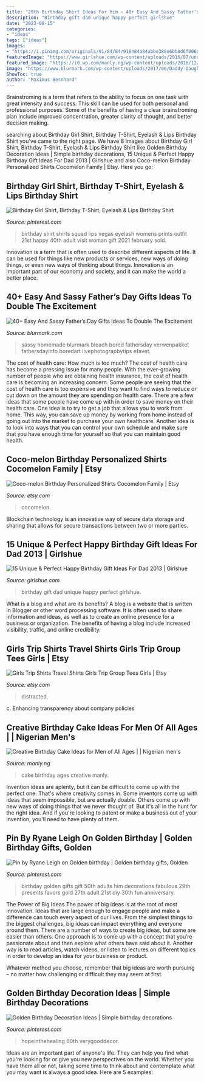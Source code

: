 ```yaml
---
title: "29th Birthday Shirt Ideas For Him ~ 40+ Easy And Sassy Father’s Day Gifts Ideas To Double The Excitement"
description: "Birthday gift dad unique happy perfect girlshue"
date: "2023-08-15"
categories:
- "ideas"
tags: ["ideas"]
images:
- "https://i.pinimg.com/originals/91/84/84/918484a84abbe388e6bb8d6f006021d3.jpg"
featuredImage: "https://www.girlshue.com/wp-content/uploads/2016/07/unnamed-file-4007.jpg"
featured_image: "https://i0.wp.com/manly.ng/wp-content/uploads/2016/12/Creative-Birthday-Cake-Ideas-for-Men-of-All-Ages-7.jpg"
image: "https://www.blurmark.com/wp-content/uploads/2017/06/Daddy-Daughter-Photo-Frame.jpg"
ShowToc: true
author: "Maximus Bernhard"
---
```



Brainstroming is a term that refers to the ability to focus on one task with great intensity and success. This skill can be used for both personal and professional purposes. Some of the benefits of having a clear brainstroming plan include improved concentration, greater clarity of thought, and better decision making.

	

		
searching about Birthday Girl Shirt, Birthday T-Shirt, Eyelash &amp; Lips Birthday Shirt you've came to the right page. We have 8 Images about Birthday Girl Shirt, Birthday T-Shirt, Eyelash &amp; Lips Birthday Shirt like Golden Birthday Decoration Ideas | Simple birthday decorations, 15 Unique &amp; Perfect Happy Birthday Gift Ideas For Dad 2013 | Girlshue and also Coco-melon Birthday Personalized Shirts Cocomelon Family | Etsy. Here you go:
		
    
## Birthday Girl Shirt, Birthday T-Shirt, Eyelash &amp; Lips Birthday Shirt

<img loading=lazy src="https://i.pinimg.com/originals/82/2b/05/822b0553625e11f65d4f76bebbc4919b.jpg" onerror="this.onerror=null;this.src='https://tse4.mm.bing.net/th?id=OIP.6E7rUktAe5Llv1UIsaAwMwHaJ4&amp;pid=15.1';" alt="Birthday Girl Shirt, Birthday T-Shirt, Eyelash &amp; Lips Birthday Shirt">

_Source: pinterest.com_

>birthday shirt shirts squad lips vegas eyelash womens prints outfit 21st happy 40th adult visit woman gift 2021 february sold. 

	

Innovation is a term that is often used to describe different aspects of life. It can be used for things like new products or services, new ways of doing things, or even new ways of thinking about things. Innovation is an important part of our economy and society, and it can make the world a better place.

    
## 40+ Easy And Sassy Father’s Day Gifts Ideas To Double The Excitement

<img loading=lazy src="https://www.blurmark.com/wp-content/uploads/2017/06/Daddy-Daughter-Photo-Frame.jpg" onerror="this.onerror=null;this.src='https://tse2.mm.bing.net/th?id=OIP.wayntZwxHz-c5keWKO1xygHaJ4&amp;pid=15.1';" alt="40+ Easy And Sassy Father’s Day Gifts Ideas To Double The Excitement">

_Source: blurmark.com_

>sassy homemade blurmark bleach bored fathersday verwenpakket fathersdayinfo boredart livephotograpbytips efavet. 

	

The cost of health care: How much is too much?
The cost of health care has become a pressing issue for many people. With the ever-growing number of people who are obtaining health insurance, the cost of health care is becoming an increasing concern. Some people are seeing that the cost of health care is too expensive and they want to find ways to reduce or cut down on the amount they are spending on health care. There are a few ideas that some people have come up with in order to save money on their health care. One idea is to try to get a job that allows you to work from home. This way, you can save up money by working from home instead of going out into the market to purchase your own healthcare. Another idea is to look into ways that you can control your own schedule and make sure that you have enough time for yourself so that you can maintain good health.

    
## Coco-melon Birthday Personalized Shirts Cocomelon Family | Etsy

<img loading=lazy src="https://i.etsystatic.com/26852242/r/il/2baf6c/3017248215/il_1588xN.3017248215_5aof.jpg" onerror="this.onerror=null;this.src='https://tse2.mm.bing.net/th?id=OIP.S6R1L7Oq--8i2HnBvCY8wwHaFR&amp;pid=15.1';" alt="Coco-melon Birthday Personalized Shirts Cocomelon Family | Etsy">

_Source: etsy.com_

>cocomelon. 

	

Blockchain technology is an innovative way of secure data storage and sharing that allows for secure transactions between two or more parties.

    
## 15 Unique &amp; Perfect Happy Birthday Gift Ideas For Dad 2013 | Girlshue

<img loading=lazy src="https://www.girlshue.com/wp-content/uploads/2016/07/unnamed-file-4007.jpg" onerror="this.onerror=null;this.src='https://tse4.mm.bing.net/th?id=OIP.rQabgBYCQ09vzKBz-5vCQAHaJ3&amp;pid=15.1';" alt="15 Unique &amp; Perfect Happy Birthday Gift Ideas For Dad 2013 | Girlshue">

_Source: girlshue.com_

>birthday gift dad unique happy perfect girlshue. 

	

What is a blog and what are its benefits?
A blog is a website that is written in Blogger or other word processing software. It is often used to share information and ideas, as well as to create an online presence for a business or organization. The benefits of having a blog include increased visibility, traffic, and online credibility.

    
## Girls Trip Shirts Travel Shirts Girls Trip Group Tees Girls | Etsy

<img loading=lazy src="https://i.etsystatic.com/22340920/r/il/3d9f55/2976955246/il_fullxfull.2976955246_s3sw.jpg" onerror="this.onerror=null;this.src='https://tse1.mm.bing.net/th?id=OIP.7Tv8y92l9iQwfOq7IZnpJQHaFj&amp;pid=15.1';" alt="Girls Trip Shirts Travel Shirts Girls Trip Group Tees Girls | Etsy">

_Source: etsy.com_

>distracted. 

	

c. Enhancing transparency about company policies 

    
## Creative Birthday Cake Ideas For Men Of All Ages | | Nigerian Men&#039;s

<img loading=lazy src="https://i0.wp.com/manly.ng/wp-content/uploads/2016/12/Creative-Birthday-Cake-Ideas-for-Men-of-All-Ages-7.jpg" onerror="this.onerror=null;this.src='https://tse4.mm.bing.net/th?id=OIP.rEWrDftCxoFYg45exC9NMQHaJ4&amp;pid=15.1';" alt="Creative Birthday Cake Ideas for Men of All Ages | | Nigerian men&#039;s">

_Source: manly.ng_

>cake birthday ages creative manly. 

	

Invention ideas are aplenty, but it can be difficult to come up with the perfect one. That's where creativity comes in. Some inventors come up with ideas that seem impossible, but are actually doable. Others come up with new ways of doing things that we never thought of. But it's all in the hunt for the right idea. And if you're looking to patent or make a business out of your invention, you'll need to have plenty of them.

    
## Pin By Ryane Leigh On Golden Birthday | Golden Birthday Gifts, Golden

<img loading=lazy src="https://i.pinimg.com/originals/91/84/84/918484a84abbe388e6bb8d6f006021d3.jpg" onerror="this.onerror=null;this.src='https://tse2.mm.bing.net/th?id=OIP.iV6WHfifx2XalpRrs5tWFwHaJ4&amp;pid=15.1';" alt="Pin by Ryane Leigh on Golden birthday | Golden birthday gifts, Golden">

_Source: pinterest.com_

>birthday golden gifts gift 50th adults him decorations fabulous 29th presents favors gold 27th adult 21st diy 30th fun anniversary. 

	

The Power of Big Ideas
The power of big ideas is at the root of most innovation. Ideas that are large enough to engage people and make a difference can touch every aspect of our lives. From the simplest things to the biggest challenges, big ideas can impact everything and everyone around them.
There are a number of ways to create big ideas, but some are easier than others. One approach is to come up with a concept that you’re passionate about and then explore what others have said about it. Another way is to read articles, watch videos, or listen to lectures on different topics in order to develop an idea for your business or product.

Whatever method you choose, remember that big ideas are worth pursuing – no matter how challenging or difficult they may seem at first.

    
## Golden Birthday Decoration Ideas | Simple Birthday Decorations

<img loading=lazy src="https://i.pinimg.com/736x/78/b1/a6/78b1a6b86bf53cfbddd1a52006fa2cee.jpg" onerror="this.onerror=null;this.src='https://tse2.mm.bing.net/th?id=OIP.Nhrf3WTb1rB7FbSJkkjnZQHaFj&amp;pid=15.1';" alt="Golden Birthday Decoration Ideas | Simple birthday decorations">

_Source: pinterest.com_

>hopeinthehealing 60th verygooddecor. 

	

Ideas are an important part of anyone's life. They can help you find what you're looking for or give you new perspectives on the world. Whether you have them all or not, taking some time to think about and contemplate what you may want is always a good idea. Here are 5 examples: 

